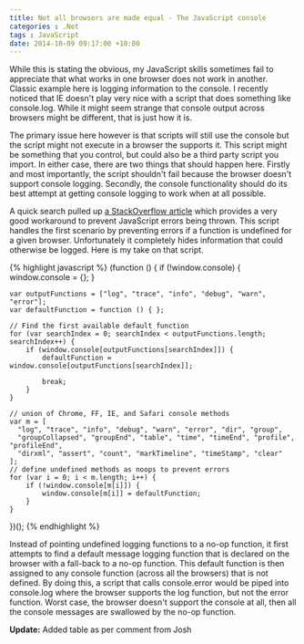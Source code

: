 ```yaml
---
title: Not all browsers are made equal - The JavaScript console
categories : .Net
tags : JavaScript
date: 2014-10-09 09:17:00 +10:00
---
```


While this is stating the obvious, my JavaScript skills sometimes fail to appreciate that what works in one browser does not work in another. Classic example here is logging information to the console. I recently noticed that IE doesn't play very nice with a script that does something like console.log. While it might seem strange that console output across browsers might be different, that is just how it is.  

The primary issue here however is that scripts will still use the console but the script might not execute in a browser the supports it. This script might be something that you control, but could also be a third party script you import. In either case, there are two things that should happen here. Firstly and most importantly, the script shouldn't fail because the browser doesn't support console logging. Secondly, the console functionality should do its best attempt at getting console logging to work when at all possible. 

<!--more-->

A quick search pulled up [a StackOverflow article][0] which provides a very good workaround to prevent JavaScript errors being thrown. This script handles the first scenario by preventing errors if a function is undefined for a given browser. Unfortunately it completely hides information that could otherwise be logged. Here is my take on that script.

{% highlight javascript %}
(function () {
    if (!window.console) {
        window.console = {};
    }

    var outputFunctions = ["log", "trace", "info", "debug", "warn", "error"];
    var defaultFunction = function () { };

    // Find the first available default function
    for (var searchIndex = 0; searchIndex < outputFunctions.length; searchIndex++) {
        if (window.console[outputFunctions[searchIndex]]) {
            defaultFunction = window.console[outputFunctions[searchIndex]];

            break;
        }
    }

    // union of Chrome, FF, IE, and Safari console methods
    var m = [
      "log", "trace", "info", "debug", "warn", "error", "dir", "group",
      "groupCollapsed", "groupEnd", "table", "time", "timeEnd", "profile", "profileEnd",
      "dirxml", "assert", "count", "markTimeline", "timeStamp", "clear"
    ];
    // define undefined methods as noops to prevent errors
    for (var i = 0; i < m.length; i++) {
        if (!window.console[m[i]]) {
            window.console[m[i]] = defaultFunction;
        }
    }
})();
{% endhighlight %}

Instead of pointing undefined logging functions to a no-op function, it first attempts to find a default message logging function that is declared on the browser with a fall-back to a no-op function. This default function is then assigned to any console function (across all the browsers) that is not defined. By doing this, a script that calls console.error would be piped into console.log where the browser supports the log function, but not the error function. Worst case, the browser doesn't support the console at all, then all the console messages are swallowed by the no-op function.

**Update:** Added table as per comment from Josh

[0]: http://stackoverflow.com/a/13817235